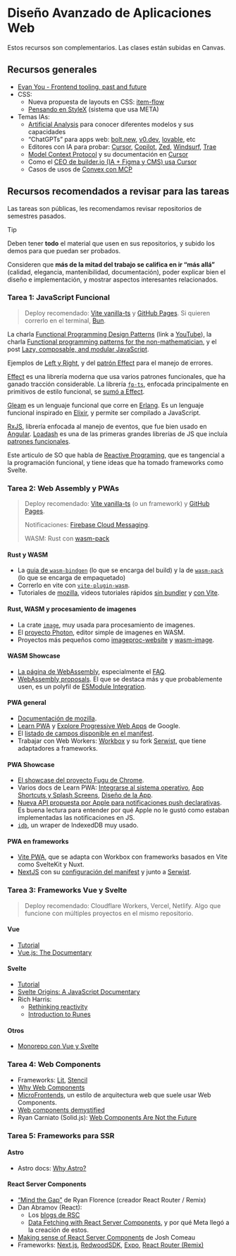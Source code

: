 # Diseño Avanzado de Aplicaciones Web

Estos recursos son complementarios. Las clases están subidas en Canvas.

## Recursos generales

- [Evan You - Frontend tooling, past and future](https://www.youtube.com/watch?v=5mn3EpWCcJs&t=16343s)
- CSS:
  - Nueva propuesta de layouts en CSS: [item-flow](https://webkit.org/blog/16587/item-flow-part-1-a-new-unified-concept-for-layout/)
  - [Pensando en StyleX](https://stylexjs.com/docs/learn/thinking-in-stylex/) (sistema que usa META)
- Temas IAs:
  - [Artificial Analysis](https://artificialanalysis.ai) para conocer diferentes modelos y sus capacidades
  - “ChatGPTs” para apps web: [bolt.new](https://bolt.new/), [v0.dev](https://v0.dev), [lovable](https://lovable.dev/), etc
  - Editores con IA para probar: [Cursor](https://cursor.com), [Copilot](https://github.com/features/copilot), [Zed](https://zed.dev/), [Windsurf](https://codeium.com/windsurf), [Trae](https://www.trae.ai/)
  - [Model Context Protocol](https://modelcontextprotocol.io/introduction) y su documentación en [Cursor](https://docs.cursor.com/context/model-context-protocol)
  - Como el [CEO de builder.io (IA + Figma y CMS) usa Cursor](https://www.linkedin.com/video/live/urn:li:ugcPost:7303840329999208448/)
  - Casos de usos de [Convex con MCP](https://stack.convex.dev/convex-mcp-server)

## Recursos recomendados a revisar para las tareas

Las tareas son públicas, les recomendamos revisar repositorios de semestres pasados.

> [!TIP]
>
> Deben tener **todo** el material que usen en sus repositorios, y subido los demos para que puedan ser probados.
>
> Consideren que **más de la mitad del trabajo se califica en ir “más allá”** (calidad, elegancia, mantenibilidad, documentación), poder explicar bien el diseño e implementación, y mostrar aspectos interesantes relacionados.

### Tarea 1: JavaScript Funcional

> Deploy recomendado: [Vite vanilla-ts](https://vite.dev/guide/#scaffolding-your-first-vite-project) y [GitHub Pages](https://vite.dev/guide/static-deploy.html#github-pages). Si quieren correrlo en el terminal, [Bun](https://bun.sh/).

La charla [Functional Programming Design Patterns](https://fsharpforfunandprofit.com/fppatterns/) (link a [YouTube](https://youtu.be/srQt1NAHYC0)), la charla [Functional programming patterns for the non-mathematician](https://youtu.be/AvgwKjTPMmM), y el post [Lazy, composable, and modular JavaScript](https://codewords.recurse.com/issues/four/lazy-composable-and-modular-javascript).

Ejemplos de [Left y Right](https://effect.website/play/#d7103f0ecade), y del [patrón Effect](https://effect.website/play/#d4de9a1af80b) para el manejo de errores.

[Effect](https://effect.website/) es una librería moderna que usa varios patrones funcionales, que ha ganado tracción considerable.
La librería [`fp-ts`](https://github.com/gcanti/fp-ts), enfocada principalmente en primitivos de estilo funcional, se [sumó a Effect](https://dev.to/effect/a-bright-future-for-effect-455m).

[Gleam](https://gleam.run/) es un lenguaje funcional que corre en [Erlang](https://www.erlang.org/).
Es un lenguaje funcional inspirado en [Elixir](https://elixir-lang.org/), y permite ser compilado a JavaScript.

[RxJS](https://rxjs.dev/), librería enfocada al manejo de eventos, que fue bien usado en [Angular](https://angular.dev/ecosystem/rxjs-interop/output-interop).
[Loadash](https://lodash.com/) es una de las primeras grandes librerías de JS que incluía [patrones funcionales](https://github.com/lodash/lodash/wiki/fp-guide).

Este articulo de SO que habla de [Reactive Programing](https://stackoverflow.com/q/1028250), que es tangencial a la programación funcional, y tiene ideas que ha tomado frameworks como Svelte.

### Tarea 2: Web Assembly y PWAs

> Deploy recomendado: [Vite vanilla-ts](https://vite.dev/guide/#scaffolding-your-first-vite-project) (o un framework) y [GitHub Pages](https://vite.dev/guide/static-deploy.html#github-pages).
>
> Notificaciones: [Firebase Cloud Messaging](https://firebase.google.com/docs/cloud-messaging).
>
> WASM: Rust con [wasm-pack](https://github.com/rustwasm/wasm-pack)

#### Rust y WASM

- La [guia de `wasm-bindgen`](https://rustwasm.github.io/docs/wasm-bindgen/) (lo que se encarga del build) y la de [`wasm-pack`](https://rustwasm.github.io/wasm-pack/book/introduction) (lo que se encarga de empaquetado)
- Correrlo en vite con [`vite-plugin-wasm`](https://github.com/aleclarson/vite-plugin-wasm).
- Tutoriales de [mozilla](https://developer.mozilla.org/en-US/docs/WebAssembly/Guides/Rust_to_Wasm), videos tutoriales rápidos [sin bundler](https://youtu.be/nW71Mlbmxt8) y [con Vite](https://youtu.be/8zDYoprO358).

#### Rust, WASM y procesamiento de imagenes

- La crate [`image`](https://crates.io/crates/image), muy usada para procesamiento de imagenes.
- El [proyecto Photon](https://silvia-odwyer.github.io/photon), editor simple de imagenes en WASM.
- Proyectos más pequeños como [imageproc-website](https://github.com/arthmis/imageproc-website) y [wasm-image](https://github.com/peerigon/wasm-image).

#### WASM Showcase

- [La página de WebAssembly](https://webassembly.org/), especialmente el [FAQ](https://webassembly.org/docs/faq/).
- [WebAssembly proposals](https://webassembly.org/features/). El que se destaca más y que probablemente usen, es un polyfil de [ESModule Integration](https://github.com/WebAssembly/esm-integration).

#### PWA general

- [Documentación de mozilla](https://developer.mozilla.org/en-US/docs/Web/Progressive_web_apps).
- [Learn PWA](https://web.dev/learn/pwa) y [Explore Progressive Web Apps](https://web.dev/explore/progressive-web-apps) de Google.
- El [listado de campos disponible en el manifest](https://developer.mozilla.org/en-US/docs/Web/Progressive_web_apps/Manifest).
- Trabajar con Web Workers: [Workbox](https://developer.chrome.com/docs/workbox) y su fork [Serwist](https://serwist.pages.dev/), que tiene adaptadores a frameworks.

#### PWA Showcase

- [El showcase del proyecto Fugu de Chrome](https://developer.chrome.com/docs/capabilities/fugu-showcase).
- Varios docs de Learn PWA: [Integrarse al sistema operativo](https://web.dev/learn/pwa/os-integration), [App Shortcuts y Splash Screens](https://web.dev/learn/pwa/enhancements), [Diseño de la App](https://web.dev/learn/pwa/app-design).
- [Nueva API propuesta por Apple para notificaciones push declarativas](https://webkit.org/blog/16535/meet-declarative-web-push/). Es buena lectura para entender por qué Apple no le gustó como estaban implementadas las notificaciones en JS.
- [`idb`](https://github.com/jakearchibald/idb), un wraper de IndexedDB muy usado.

#### PWA en frameworks

- [Vite PWA](https://vite-pwa-org.netlify.app/guide/), que se adapta con Workbox con frameworks basados en Vite como SvelteKit y Nuxt.
- [NextJS](https://nextjs.org) con su [configuración del manifest](https://nextjs.org/docs/app/building-your-application/configuring/progressive-web-apps) y junto a [Serwist](https://serwist.pages.dev/docs/next/getting-started).

### Tarea 3: Frameworks Vue y Svelte

> Deploy recomendado: Cloudflare Workers, Vercel, Netlify. Algo que funcione con múltiples proyectos en el mismo repositorio.

#### Vue

- [Tutorial](https://vuejs.org/tutorial)
- [Vue.js: The Documentary](https://youtu.be/OrxmtDw4pVI)

#### Svelte

- [Tutorial](https://svelte.dev/tutorial)
- [Svelte Origins: A JavaScript Documentary](https://youtu.be/kMlkCYL9qo0)
- Rich Harris:
  - [Rethinking reactivity](https://youtu.be/AdNJ3fydeao)
  - [Introduction to Runes](https://youtu.be/RVnxF3j3N8U)

#### Otros

- [Monorepo con Vue y Svelte](https://github.com/IIC3585/2025-1-s1-pnpm-vue-svelte)

### Tarea 4: Web Components

- Frameworks: [Lit](https://lit.dev/), [Stencil](https://stenciljs.com/)
- [Why Web Components](https://designsystem.webstandards.ca.gov/why-web-components/index.html)
- [MicroFrontends](https://micro-frontends.org/), un estilo de arquitectura web que suele usar Web Components.
- [Web components demystified](https://css-tricks.com/web-components-demystified/)
- Ryan Carniato (Solid.js): [Web Components Are Not the Future](https://dev.to/ryansolid/web-components-are-not-the-future-48bh)

### Tarea 5: Frameworks para SSR

#### Astro

- Astro docs: [Why Astro?](https://docs.astro.build/en/concepts/why-astro/)

#### React Server Components

- [“Mind the Gap”](https://youtu.be/zqhE-CepH2g?si=deRmRFm5y64u15VF) de Ryan Florence (creador React Router / Remix)
- Dan Abramov (React):
  - Los [blogs de RSC](https://overreacted.io/)
  - [Data Fetching with React Server Components](https://youtu.be/TQQPAU21ZUw), y por qué Meta llegó a la creación de estos.
- [Making sense of React Server Components](http://joshwcomeau.com/react/server-components/) de Josh Comeau
- Frameworks: [Next.js](https://nextjs.org), [RedwoodSDK](https://rwsdk.com/), [Expo](https://docs.expo.dev/guides/server-components/), [React Router (Remix)](https://remix.run/blog/rsc-preview)

<!-- Añadir conversaciones de diferentes tipos de aplicaciones web -->
